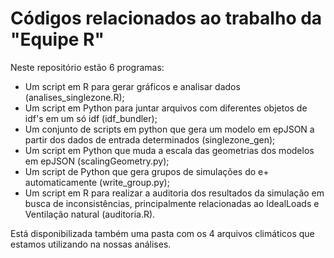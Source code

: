 # Códigos relacionados ao trabalho da "Equipe R"

Neste repositório estão 6 programas:

- Um script em R para gerar gráficos e analisar dados (analises_singlezone.R);
- Um script em Python para juntar arquivos com diferentes objetos de idf's em um só idf (idf_bundler);
- Um conjunto de scripts em python que gera um modelo em epJSON a partir dos dados de entrada determinados (singlezone_gen);
- Um script em Python que muda a escala das geometrias dos modelos em epJSON (scalingGeometry.py);
- Um script de Python que gera grupos de simulações do e+ automaticamente (write_group.py);
- Um script em R para realizar a auditoria dos resultados da simulação em busca de inconsistências, principalmente relacionadas ao IdealLoads e Ventilação natural (auditoria.R).

Está disponibilizada também uma pasta com os 4 arquivos climáticos que estamos utilizando na nossas análises.
